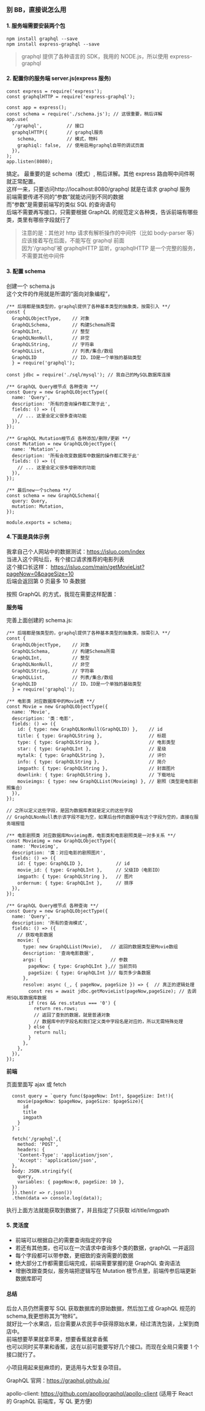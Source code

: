 ### 别 BB，直接说怎么用

#### 1. 服务端需要安装两个包

```
npm install graphql --save
npm install express-graphql --save
```

> graphql 提供了各种语言的 SDK，我用的 NODE.js，所以使用 express-graphql

#### 2. 配置你的服务端 server.js(express 服务)

```
const express = require('express');
const graphqlHTTP = require('express-graphql');

const app = express();
const schema = require('./schema.js'); // 这很重要，稍后详解
app.use(
  '/graphql',         // 接口
  graphqlHTTP({       // graphql服务
    schema,           // 模式，物料
    graphiql: false,  // 使用启用graphql自带的调试页面
  }),
);
app.listen(8080);
```

搞定。 最重要的是 schema（模式）, 稍后详解。其他 express 路由啊中间件啊就正常配置。<br/>
这样一来，只要访问http://localhost:8080/graphql 就是在请求 graphql 服务<br/>
前端需要传递不同的“参数”就能访问到不同的数据<br/>
而“参数”是需要前端写的类似 SQL 的查询语句<br/>
后端不需要再写接口，只需要根据 GraphQL 的规范定义各种类，告诉前端有哪些类，类里有哪些字段就行了

> 注意的是：其他对 http 请求有解析操作的中间件（比如 body-parser 等）应该接着写在后面，不能写在 graphql 前面<br/>
> 因为'/graphql'被 graphqlHTTP 监听，graphqlHTTP 是一个完整的服务，不需要其他中间件

#### 3. 配置 schema

创建一个 schema.js<br/>
这个文件的作用就是所谓的“面向对象编程”，

```
/** 后端都是强类型的，graphql提供了各种基本类型的抽象类，按需引入 **/
const {
  GraphQLObjectType,    // 对象
  GraphQLSchema,        // 构建Schema所需
  GraphQLInt,           // 整型
  GraphQLNonNull,       // 非空
  GraphQLString,        // 字符串
  GraphQLList,          // 列表/集合/数组
  GraphQLID             // ID，ID是一个单独的基础类型
  } = require('graphql');

const jdbc = require('./sql/mysql'); // 我自己的MySQL数据库连接

/** GraphQL Query根节点 各种查询 **/
const Query = new GraphQLObjectType({
  name: 'Query',
  description: '所有的查询操作都汇聚于此',
  fields: () => ({
    // ... 这里会定义很多查询功能
  }),
});

/** GraphQL Mutation根节点 各种添加/删除/更新 **/
const Mutation = new GraphQLObjectType({
  name: 'Mutation',
  description: '所有会改变数据库中数据的操作都汇聚于此'
  fields: () => ({
    // ... 这里会定义很多增删改的功能
  }),
});

/** 最后new一个schema **/
const schema = new GraphQLSchema({
  query: Query,
  mutation: Mutation,
});

module.exports = schema;

```

#### 4.下面是具体示例

我拿自己个人网站中的数据测试：https://isluo.com/index <br/>
当进入这个网址后，有个接口请求推荐的电影列表<br/>
这个接口长这样：
https://isluo.com/main/getMovieList?pageNow=0&pageSize=10<br/>
后端会返回第 0 页最多 10 条数据

按照 GraphQL 的方式，我现在需要这样配置：

**服务端**

完善上面创建的 schema.js:

```
/** 后端都是强类型的，graphql提供了各种基本类型的抽象类，按需引入 **/
const {
  GraphQLObjectType,    // 对象
  GraphQLSchema,        // 构建Schema所需
  GraphQLInt,           // 整型
  GraphQLNonNull,       // 非空
  GraphQLString,        // 字符串
  GraphQLList,          // 列表/集合/数组
  GraphQLID             // ID，ID是一个单独的基础类型
  } = require('graphql');

/** 电影类 对应数据库中的Movie表 **/
const Movie = new GraphQLObjectType({
  name: 'Movie',
  description: '类：电影',
  fields: () => ({
    id: { type: new GraphQLNonNull(GraphQLID) },    // id
    title: { type: GraphQLString },                 // 标题
    type: { type: GraphQLString },                  // 电影类型
    star: { type: GraphQLInt },                     // 星级
    mytalk: { type: GraphQLString },                // 评价
    info: { type: GraphQLString },                  // 简介
    imgpath: { type: GraphQLString },               // 封面图片
    downlink: { type: GraphQLString },              // 下载地址
    movieimgs: { type: new GraphQLList(Movieimg) }, // 剧照（类型是电影剧照集合）
  }),
});

// 之所以定义这些字段，是因为数据库表就是定义的这些字段
// GraphQLNonNull表示该字段不能为空，如果后台传的数据中有这个字段为空的，直接在服务端报错

/** 电影剧照类 对应数据库Movieimg表，电影类和电影剧照类是一对多关系 **/
const Movieimg = new GraphQLObjectType({
  name: 'Movieimg',
  description: '类：对应电影的剧照图片',
  fields: () => ({
    id: { type: GraphQLID },            // id
    movie_id: { type: GraphQLInt },     // 父级ID（电影ID）
    imgpath: { type: GraphQLString },   // 图片
    ordernum: { type: GraphQLInt },     // 排序
  }),
});

/** GraphQL Query根节点 各种查询 **/
const Query = new GraphQLObjectType({
  name: 'Query',
  description: '所有的查询模式',
  fields: () => ({
    // 获取电影数据
    movie: {
      type: new GraphQLList(Movie),   // 返回的数据类型是Movie数组
      description: '查询电影数据',
      args: {                         // 参数
        pageNow: { type: GraphQLInt },// 当前页码
        pageSize: { type: GraphQLInt }// 每页多少条数据
      },
      resolve: async (_, { pageNow, pageSize }) => {  // 真正的逻辑处理
        const res = await jdbc.getMovieList(pageNow,pageSize); // 去调用SQL取数据库数据
        if (res && res.status === '0') {
          return res.rows;
          // 返回了查到的数据，就是普通对象
          // 数据库中的字段名和我们定义类中字段名是对应的，所以无需特殊处理
        } else {
          return null;
        }
      },
    },
  }),
});
```

**前端**

页面里面写 ajax 或 fetch

```
  const query = `query func($pageNow: Int!, $pageSize: Int!){
    movie(pageNow: $pageNow, pageSize: $pageSize){
      id
      title
      imgpath
    }
  }`;

  fetch('/graphql',{
    method: 'POST',
    headers: {
    'Content-Type': 'application/json',
    'Accept': 'application/json',
  },
  body: JSON.stringify({
    query,
    variables: { pageNow:0, pageSize: 10 },
  })
  }).then(r => r.json())
  .then(data => console.log(data));
```

执行上面方法就能获取到数据了，并且指定了只获取 id/title/imgpath

#### 5. 灵活度

- 前端可以根据自己的需要查询指定的字段
- 若还有其他类，也可以在一次请求中查询多个类的数据，graphQL 一并返回
- 每个字段都可以带参数，更细致的查询需要的数据
- 绝大部分工作都需要后端完成，前端需要掌握的是 GraphQL 查询语法
- 增删改跟查类似，服务端把逻辑写在 Mutation 根节点里，前端传参后端更新数据库即可

#### 总结

后台人员仍然需要写 SQL 获取数据库的原始数据，然后加工成 GraphQL 规范的 schema,我更想称其为“物料”。<br/>
就好比一个水果店，后台需要从农民手中获得原始水果，经过清洗包装，上架到商店中。<br/>
前端想要苹果就拿苹果，想要香蕉就拿香蕉<br/>
也可以同时买苹果和香蕉，这在以前可能要写好几个接口。而现在全局只需要 1 个接口就行了。

小项目用起来挺麻烦的，更适用与大型复杂项目。

GraphQL 官网：<a href="https://graphql.github.io/" target="_blank">https://graphql.github.io/</a>

apollo-client: <a href="https://github.com/apollographql/apollo-client" target="_blank">https://github.com/apollographql/apollo-client</a>
(适用于 React 的 GraphQL 前端库，写 QL 更方便)
